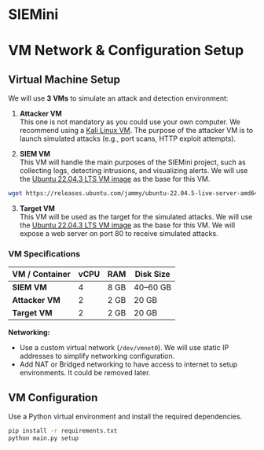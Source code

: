 # SIEMini

# VM Network & Configuration Setup

## Virtual Machine Setup

We will use **3 VMs** to simulate an attack and detection environment:

1. **Attacker VM**  
This one is not mandatory as you could use your own computer. We recommend using a [Kali Linux VM](https://www.kali.org/get-kali/#kali-virtual-machines). The purpose of the attacker VM is to launch simulated attacks (e.g., port scans, HTTP exploit attempts).  

2. **SIEM VM**  
This VM will handle the main purposes of the SIEMini project, such as collecting logs, detecting intrusions, and visualizing alerts. We will use the [Ubuntu 22.04.3 LTS VM image](https://releases.ubuntu.com/jammy/) as the base for this VM.

```bash
wget https://releases.ubuntu.com/jammy/ubuntu-22.04.5-live-server-amd64.iso
```

3. **Target VM**  
This VM will be used as the target for the simulated attacks. We will use the [Ubuntu 22.04.3 LTS VM image](https://releases.ubuntu.com/jammy/) as the base for this VM. We will expose a web server on port 80 to receive simulated attacks.

### VM Specifications  

| VM / Container      | vCPU | RAM   | Disk Size |
|--------------------|------|------|-----------|
| **SIEM VM**        | 4    | 8 GB | 40–60 GB  |
| **Attacker VM**    | 2    | 2 GB | 20 GB     |
| **Target VM**    | 2    | 2 GB | 20 GB     |

**Networking:**  

- Use a custom virtual network (`/dev/vmnet0`). We will use static IP addresses to simplify networking configuration.
- Add NAT or Bridged networking to have access to internet to setup environments. It could be removed later.

## VM Configuration

Use a Python virtual environment and install the required dependencies.

```bash
pip install -r requirements.txt
python main.py setup
```
